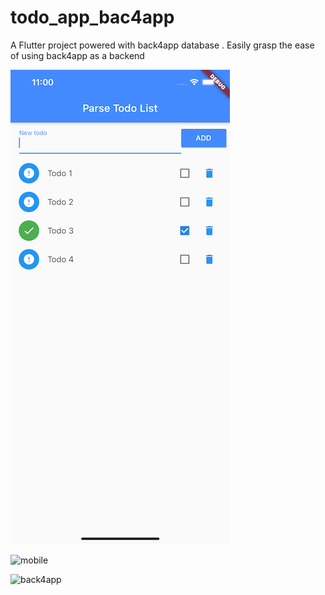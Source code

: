 # todo_app_bac4app

A  Flutter project powered with back4app database .
Easily grasp the ease of using back4app as a backend

![flutter_todo_app_final](flutter_todo_app_final.png)



![mobile](mobile.jiff)


![back4app](back4app.jpeg)
